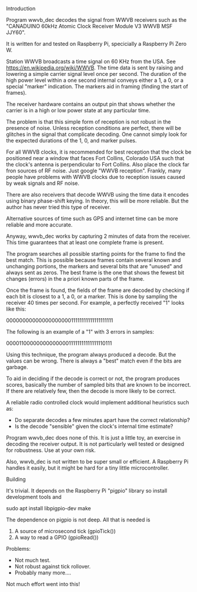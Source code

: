 Introduction

Program wwvb_dec decodes the signal from WWVB receivers such as the
"CANADUINO 60kHz Atomic Clock Receiver Module V3 WWVB MSF JJY60".

It is written for and tested on Raspberry Pi, specicially a Raspberry
Pi Zero W.

Station WWVB broadcasts a time signal on 60 KHz from the USA.  See
https://en.wikipedia.org/wiki/WWVB.  The time data is sent by raising
and lowering a simple carrier signal level once per second.  The
duration of the high power level within a one second internal conveys
either a 1, a 0, or a special "marker" indication.  The markers aid in
framing (finding the start of frames).

The receiver hardware contains an output pin that shows whether the
carrier is in a high or low power state at any particular time.

The problem is that this simple form of reception is not robust in the
presence of noise.  Unless reception conditions are perfect, there
will be glitches in the signal that complicate decoding.  One cannot
simply look for the expected durations of the 1, 0, and marker
pulses.

For all WWVB clocks, it is recommended for best reception that the
clock be positioned near a window that faces Fort Collins, Colorado
USA such that the clock's antenna is perpendicular to Fort Collins.
Also place the clock far fron sources of RF noise.  Just google "WWVB
reception".  Frankly, many people have problems with WWVB clocks due
to reception issues caused by weak signals and RF noise.

There are also receivers that decode WWVB using the time data it
encodes using binary phase-shift keying.  In theory, this will be more
reliable.  But the author has never tried this type of receiver.

Alternative sources of time such as GPS and internet time can be more
reliable and more accurate.

Anyway, wwvb_dec works by capturing 2 minutes of data from the
receiver.  This time guarantees that at least one complete frame is
present.

The program searches all possible starting points for the frame to
find the best match.  This is possible because frames contain several
known and unchanging portions, the markers and several bits that are
"unused" and always sent as zeros.  The best frame is the one that
shows the fewest bit changes (errors) in the a priori known parts of
the frame.

Once the frame is found, the fields of the frame are decoded by
checking if each bit is closest to a 1, a 0, or a marker.  This is
done by sampling the receiver 40 times per second.  For example, a
perfectly received "1" looks like this:

   0000000000000000000011111111111111111111

The following is an example of a "1" with 3 errors in samples:

   0000110000000000000011111111111111110111

Using this technique, the program always produced a decode.  But the
values can be wrong.  There is always a "best" match even if the bits
are garbage.

To aid in deciding if the decode is correct or not, the program
produces scores, basically the number of sampled bits that are known to be
incorrect.  If there are relatively few, then the decode is more likely
to be correct.

A reliable radio controlled clock would implement additional
heuristics such as:

*  Do separate decodes a few minutes apart have the correct relationship?
*  Is the decode "sensible" given the clock's internal time estimate?

Program wwvb_dec does none of this.  It is just a little toy, an
exercise in decoding the receiver output.  It is not particularly well
tested or designed for robustness.  Use at your own risk.

Also, wwvb_dec is not written to be super small or efficient.  A
Raspberry Pi handles it easily, but it might be hard for a tiny little
microcontroller.

Building

It's trivial.  It depends on the Raspberry Pi "pigpio" library so install
development tools and

   sudo apt install libpigpio-dev
   make

The dependence on pigpio is not deep.  All that is needed is

1. A source of microsecond tick (gpioTick())
2. A way to read a GPIO (gpioRead())

Problems:

* Not much test.
* Not robust against tick rollover.
* Probably many more....

Not much effort went into this!
